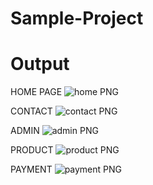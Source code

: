 # Sample-Project

# Output
HOME PAGE
![home PNG](https://github.com/rohit707-poco/AgroBet/assets/85378525/eadc179c-dcb6-4fd2-8adc-03ee5ace2305)

CONTACT
![contact PNG](https://github.com/rohit707-poco/AgroBet/assets/85378525/352d6587-a9a9-4722-ac3b-9590a6a43a80)

ADMIN
![admin PNG](https://github.com/rohit707-poco/AgroBet/assets/85378525/119757e2-8a7b-49b1-9ffd-389d60ea83c2)

PRODUCT
![product PNG](https://github.com/rohit707-poco/AgroBet/assets/85378525/d698e349-0f67-4ad6-bd1a-6df17dac6624)

PAYMENT
![payment PNG](https://github.com/rohit707-poco/AgroBet/assets/85378525/20e7133e-963b-4184-8ca0-33b81824764b)


